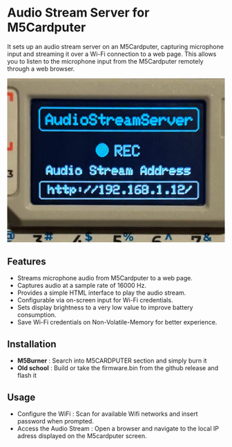 # Audio Stream Server for M5Cardputer

It sets up an audio stream server on an M5Cardputer, capturing microphone input and streaming it over a Wi-Fi connection to a web page. This allows you to listen to the microphone input from the M5Cardputer remotely through a web browser.

![](./audio-stream.jpg)


## Features

- Streams microphone audio from M5Cardputer to a web page.
- Captures audio at a sample rate of 16000 Hz.
- Provides a simple HTML interface to play the audio stream.
- Configurable via on-screen input for Wi-Fi credentials.
- Sets display brightness to a very low value to improve battery consumption.
- Save Wi-Fi credentials on Non-Volatile-Memory for better experience.


## Installation

- <b>M5Burner</b> : Search into M5CARDPUTER section and simply burn it
- <b>Old school</b> : Build or take the firmware.bin from the github release and flash it


## Usage

- Configure the WiFi : Scan for available Wifi networks and insert password when prompted. 
- Access the Audio Stream : Open a browser and navigate to the local IP adress displayed on the M5cardputer screen.

